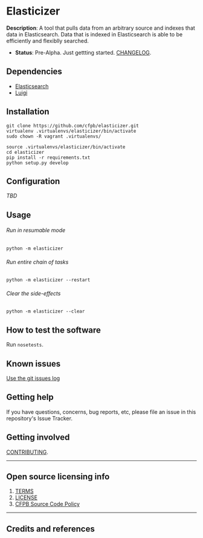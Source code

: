 # Elasticizer

**Description**: A tool that pulls data from an arbitrary source and indexes that data in Elasticsearch. Data that is indexed in Elasticsearch is able to be efficiently and flexiblly searched.

  - **Status**:  Pre-Alpha. Just gettting started. [CHANGELOG](CHANGELOG.md).

## Dependencies

 - [Elasticsearch](https://www.elastic.co/)
 - [Luigi](http://luigi.readthedocs.io/en/stable/index.html)

## Installation

```shell
git clone https://github.com/cfpb/elasticizer.git
virtualenv .virtualenvs/elasticizer/bin/activate
sudo chown -R vagrant .virtualenvs/

source .virtualenvs/elasticizer/bin/activate
cd elasticizer
pip install -r requirements.txt
python setup.py develop
```

## Configuration

_TBD_

## Usage

###### Run in resumable mode
`python -m elasticizer`

###### Run entire chain of tasks
`python -m elasticizer --restart`

###### Clear the side-effects
`python -m elasticizer --clear`


## How to test the software

Run `nosetests`.

## Known issues

[Use the git issues log](https://github.com/cfpb/elasticizer/issues)

## Getting help

If you have questions, concerns, bug reports, etc, please file an issue in this repository's Issue Tracker.

## Getting involved

[CONTRIBUTING](CONTRIBUTING.md).


----

## Open source licensing info
1. [TERMS](TERMS.md)
2. [LICENSE](LICENSE)
3. [CFPB Source Code Policy](https://github.com/cfpb/source-code-policy/)


----

## Credits and references




